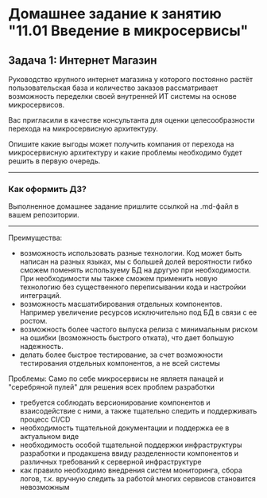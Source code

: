 # Домашнее задание к занятию "11.01 Введение в микросервисы"

## Задача 1: Интернет Магазин

Руководство крупного интернет магазина у которого постоянно растёт пользовательская база и количество заказов рассматривает возможность переделки своей внутренней ИТ системы на основе микросервисов. 

Вас пригласили в качестве консультанта для оценки целесообразности перехода на микросервисную архитектуру. 

Опишите какие выгоды может получить компания от перехода на микросервисную архитектуру и какие проблемы необходимо будет решить в первую очередь.

---

### Как оформить ДЗ?

Выполненное домашнее задание пришлите ссылкой на .md-файл в вашем репозитории.

---
Преимущества:
- возможность использовать разные технологии. Код может быть написан на разных языках, мы с большей долей вероятности гибко сможем поменять используему БД на другую при необходимости. При необходимости мы также сможем применить новую технологию без существенного переписывании кода и настройки интеграций.
- возможность масшатибирования отдельных компонентов. Например увеличение ресурсов исключительно под БД в связи с ее ростом.
- возможность более частого выпуска релиза с минимальным риском на ошибки (возможность быстрого отката), что дает большую надежность.
- делать более быстрое тестирование, за счет возможности тестирования отдельных компонентов, а не всей системы

Проблемы:
Само по себе микросервисы не являетя панацей и "серебряной пулей" для решения всех проблем разработки
- требуется соблюдать версионирование компонентов и взаисодействие с ними, а также тщательно следить и поддерживать процесс CI/CD
- необходимость тщательной документации и поддержка ее в актуальном виде
- необходимость особой тщательной поддержки инфраструктуры разработки и продакшена ввиду разделенности компонентов и различных требований к серверной инфраструктуре
- как правило необходимо внедрения систем мониторинга, сбора логов, т.к. вручную следить за работой многих сервисов становится невозможным
